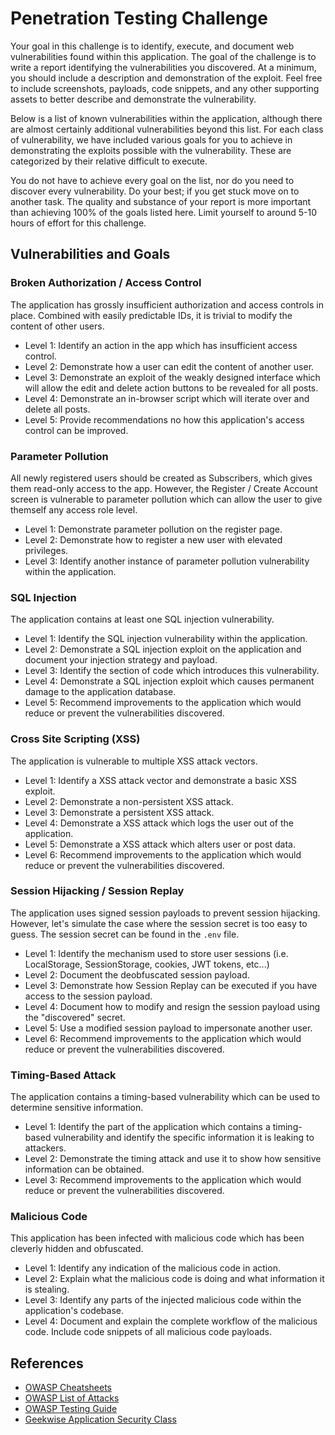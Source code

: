 # Penetration Testing Challenge

Your goal in this challenge is to identify, execute, and document web vulnerabilities found within this application. The goal of the challenge is to write a report identifying the vulnerabilities you discovered. At a minimum, you should include a description and demonstration of the exploit. Feel free to include screenshots, payloads, code snippets, and any other supporting assets to better describe and demonstrate the vulnerability.

Below is a list of known vulnerabilities within the application, although there are almost certainly additional vulnerabilities beyond this list. For each class of vulnerability, we have included various goals for you to achieve in demonstrating the exploits possible with the vulnerability. These are categorized by their relative difficult to execute.

You do not have to achieve every goal on the list, nor do you need to discover every vulnerability. Do your best; if you get stuck move on to another task. The quality and substance of your report is more important than achieving 100% of the goals listed here. Limit yourself to around 5-10 hours of effort for this challenge.

## Vulnerabilities and Goals

### Broken Authorization / Access Control

The application has grossly insufficient authorization and access controls in place. Combined with easily predictable IDs, it is trivial to modify the content of other users.
- Level 1: Identify an action in the app which has insufficient access control.
- Level 2: Demonstrate how a user can edit the content of another user.
- Level 3: Demonstrate an exploit of the weakly designed interface which will allow the edit and delete action buttons to be revealed for all posts.
- Level 4: Demonstrate an in-browser script which will iterate over and delete all posts.
- Level 5: Provide recommendations no how this application's access control can be improved.

### Parameter Pollution

All newly registered users should be created as Subscribers, which gives them read-only access to the app. However, the Register / Create Account screen is vulnerable to parameter pollution which can allow the user to give themself any access role level.

- Level 1: Demonstrate parameter pollution on the register page.
- Level 2: Demonstrate how to register a new user with elevated privileges.
- Level 3: Identify another instance of parameter pollution vulnerability within the application.

### SQL Injection

The application contains at least one SQL injection vulnerability.

- Level 1: Identify the SQL injection vulnerability within the application.
- Level 2: Demonstrate a SQL injection exploit on the application and document your injection strategy and payload.
- Level 3: Identify the section of code which introduces this vulnerability.
- Level 4: Demonstrate a SQL injection exploit which causes permanent damage to the application database.
- Level 5: Recommend improvements to the application which would reduce or prevent the vulnerabilities discovered.

### Cross Site Scripting (XSS)

The application is vulnerable to multiple XSS attack vectors.

- Level 1: Identify a XSS attack vector and demonstrate a basic XSS exploit.
- Level 2: Demonstrate a non-persistent XSS attack.
- Level 3: Demonstrate a persistent XSS attack.
- Level 4: Demonstrate a XSS attack which logs the user out of the application.
- Level 5: Demonstrate a XSS attack which alters user or post data.
- Level 6: Recommend improvements to the application which would reduce or prevent the vulnerabilities discovered.

### Session Hijacking / Session Replay

The application uses signed session payloads to prevent session hijacking. However, let's simulate the case where the session secret is too easy to guess. The session secret can be found in the `.env` file.

- Level 1: Identify the mechanism used to store user sessions (i.e. LocalStorage, SessionStorage, cookies, JWT tokens, etc...)
- Level 2: Document the deobfuscated session payload.
- Level 3: Demonstrate how Session Replay can be executed if you have access to the session payload.
- Level 4: Document how to modify and resign the session payload using the "discovered" secret.
- Level 5: Use a modified session payload to impersonate another user.
- Level 6: Recommend improvements to the application which would reduce or prevent the vulnerabilities discovered.

### Timing-Based Attack

The application contains a timing-based vulnerability which can be used to determine sensitive information.

- Level 1: Identify the part of the application which contains a timing-based vulnerability and identify the specific information it is leaking to attackers.
- Level 2: Demonstrate the timing attack and use it to show how sensitive information can be obtained.
- Level 3: Recommend improvements to the application which would reduce or prevent the vulnerabilities discovered.

### Malicious Code

This application has been infected with malicious code which has been cleverly hidden and obfuscated.

- Level 1: Identify any indication of the malicious code in action.
- Level 2: Explain what the malicious code is doing and what information it is stealing.
- Level 3: Identify any parts of the injected malicious code within the application's codebase.
- Level 4: Document and explain the complete workflow of the malicious code. Include code snippets of all malicious code payloads.

## References
- [OWASP Cheatsheets](https://cheatsheetseries.owasp.org/)
- [OWASP List of Attacks](https://owasp.org/www-community/attacks/)
- [OWASP Testing Guide](https://www.owasp.org/images/1/19/OTGv4.pdf)
- [Geekwise Application Security Class](https://github.com/coreyshuman/GeekwiseApplicationSecurity/tree/master/LectureNotes)

